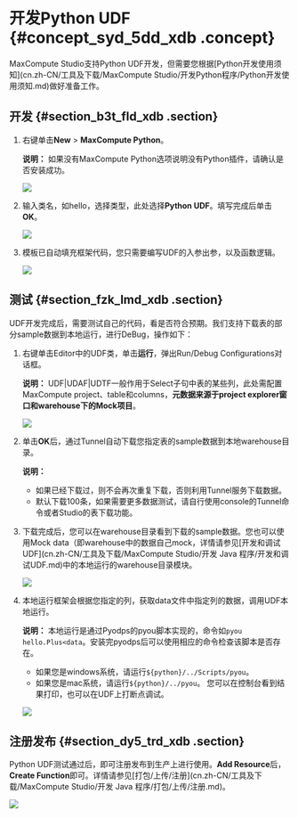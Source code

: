 # 开发Python UDF {#concept_syd_5dd_xdb .concept}

MaxCompute Studio支持Python UDF开发，但需要您根据[Python开发使用须知](cn.zh-CN/工具及下载/MaxCompute Studio/开发Python程序/Python开发使用须知.md)做好准备工作。

## 开发 {#section_b3t_fld_xdb .section}

1.  右键单击**New** \> **MaxCompute Python**。

    **说明：** 如果没有MaxCompute Python选项说明没有Python插件，请确认是否安装成功。

    ![](http://static-aliyun-doc.oss-cn-hangzhou.aliyuncs.com/assets/img/13747/3401_zh-CN.png)

2.  输入类名，如hello，选择类型，此处选择**Python UDF**。填写完成后单击**OK**。

    ![](http://static-aliyun-doc.oss-cn-hangzhou.aliyuncs.com/assets/img/13747/3402_zh-CN.png)

3.  模板已自动填充框架代码，您只需要编写UDF的入参出参，以及函数逻辑。

    ![](http://static-aliyun-doc.oss-cn-hangzhou.aliyuncs.com/assets/img/13747/3403_zh-CN.png)


## 测试 {#section_fzk_lmd_xdb .section}

UDF开发完成后，需要测试自己的代码，看是否符合预期。我们支持下载表的部分sample数据到本地运行，进行DeBug，操作如下：

1.  右键单击Editor中的UDF类，单击**运行**，弹出Run/Debug Configurations对话框。

    **说明：** UDF|UDAF|UDTF一般作用于Select子句中表的某些列，此处需配置MaxCompute project、table和columns，**元数据来源于project explorer窗口和warehouse下的Mock项目**。

    ![](http://static-aliyun-doc.oss-cn-hangzhou.aliyuncs.com/assets/img/13747/3406_zh-CN.png)

2.  单击**OK**后，通过Tunnel自动下载您指定表的sample数据到本地warehouse目录。

    **说明：** 

    -   如果已经下载过，则不会再次重复下载，否则利用Tunnel服务下载数据。
    -   默认下载100条，如果需要更多数据测试，请自行使用console的Tunnel命令或者Studio的表下载功能。
3.  下载完成后，您可以在warehouse目录看到下载的sample数据。您也可以使用Mock data（即warehouse中的数据自己mock，详情请参见[开发和调试UDF](cn.zh-CN/工具及下载/MaxCompute Studio/开发 Java 程序/开发和调试UDF.md)中的本地运行的warehouse目录模块。

    ![](http://static-aliyun-doc.oss-cn-hangzhou.aliyuncs.com/assets/img/13747/3411_zh-CN.png)

4.  本地运行框架会根据您指定的列，获取data文件中指定列的数据，调用UDF本地运行。

    **说明：** 本地运行是通过Pyodps的pyou脚本实现的，命令如`pyou hello.Plus<data`。安装完pyodps后可以使用相应的命令检查该脚本是否存在。

    -   如果您是windows系统，请运行`${python}/../Scripts/pyou`。
    -   如果您是mac系统，请运行`${python}/../pyou`。
    您可以在控制台看到结果打印，也可以在UDF上打断点调试。

    ![](http://static-aliyun-doc.oss-cn-hangzhou.aliyuncs.com/assets/img/13747/3412_zh-CN.png)


## 注册发布 {#section_dy5_trd_xdb .section}

Python UDF测试通过后，即可注册发布到生产上进行使用。**Add Resource**后，**Create Function**即可。详情请参见[打包/上传/注册](cn.zh-CN/工具及下载/MaxCompute Studio/开发 Java 程序/打包/上传/注册.md)。

![](http://static-aliyun-doc.oss-cn-hangzhou.aliyuncs.com/assets/img/13747/3413_zh-CN.png)

